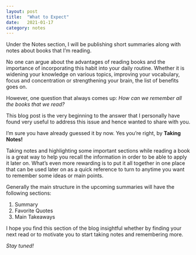 ```yaml
---
layout: post
title:  "What to Expect"
date:   2021-01-17
category: notes
---
```

Under the Notes section, I will be publishing short summaries along with notes about books that I’m reading.

No one can argue about the advantages of reading books and the importance of incorporating this habit into your daily routine. Whether it is widening your knowledge on various topics, improving your vocabulary, focus and concentration or strengthening your brain, the list of benefits goes on.

However, one question that always comes up: *How can we remember all the books that we read?*

This blog post is the very beginning to the answer that I personally have found very useful to address this issue and hence wanted to share with you.

I’m sure you have already guessed it by now. Yes you’re right, by **Taking Notes!**

Taking notes and highlighting some important sections while reading a book is a great way to help you recall the information in order to be able to apply it later on. What’s even more rewarding is to put it all together in one place that can be used later on as a quick reference to turn to anytime you want to remember some ideas or main points. 

Generally the main structure in the upcoming summaries will have the following sections:

1. Summary
2. Favorite Quotes
3. Main Takeaways

I hope you find this section of the blog insightful whether by finding your next read or to motivate you to start taking notes and remembering more. 

*Stay tuned!*
